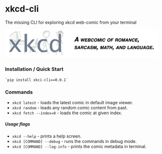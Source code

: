# xkcd-cli

The missing CLI for exploring xkcd web-comic from your terminal

![alt text](xkcd.png "Xkcd : A webcomic of romance, sarcasm, math, and language.")


### Installation / Quick Start

    `pip install xkci-cli==0.0.1`

### Commands

* `xkcd latest` - loads the latest comic in default image viewer.
* `xkcd random` - leads any random comic content from past.
* `xkcd fetch --index=0` - loads the comic at given index.

##### Usage flags
* `xkcd --help` - prints a help screen.
* `xkcd [COMMAND] --debug` - runs the commands in debug mode.
* `xkcd [COMMAND] --log-info` - prints the comic metadata in terminal.

